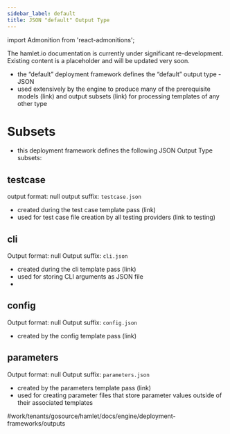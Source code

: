 ```yaml
---
sidebar_label: default
title: JSON "default" Output Type
---
```

import Admonition from 'react-admonitions';

<Admonition type="warning" title="Under Construction">
The hamlet.io documentation is currently under significant re-development. Existing content is a placeholder and will be updated very soon.
</Admonition>

* the “default” deployment framework defines the “default” output type - JSON
* used extensively by the engine to produce many of the prerequisite models (link) and output subsets (link) for processing templates of any other type

# Subsets
* this deployment framework defines the following JSON Output Type subsets:

## testcase
output format: null
output suffix: `testcase.json`
* created during the test case template pass (link)
* used for test case file creation by all testing providers (link to testing)

## cli
Output format: null
Output suffix: `cli.json`
* created during the cli template pass (link)
* used for storing CLI arguments as JSON file
* 

## config
Output format: null
Output suffix: `config.json`
* created by the config template pass (link)

## parameters
Output format: null
Output suffix: `parameters.json`
* created by the parameters template pass (link) 
* used for creating parameter files that store parameter values outside of their associated templates

#work/tenants/gosource/hamlet/docs/engine/deployment-frameworks/outputs